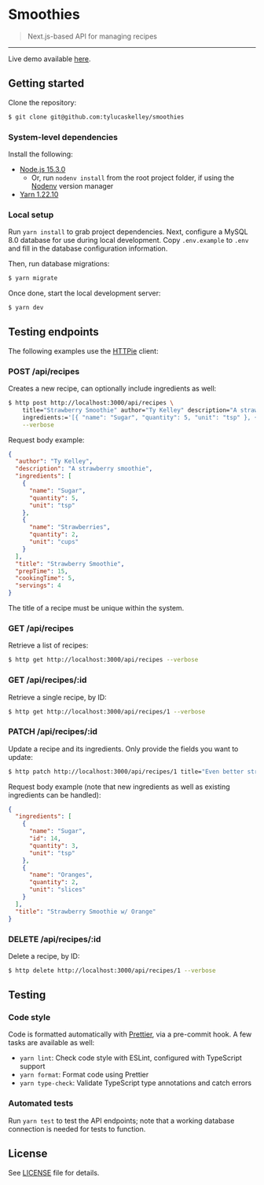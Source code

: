 # Smoothies

> Next.js-based API for managing recipes

---

Live demo available [here](TBD).

## Getting started

Clone the repository:

```bash
$ git clone git@github.com:tylucaskelley/smoothies
```

### System-level dependencies

Install the following:

- [Node.js 15.3.0](https://nodejs.org/en/download/)
  - Or, run `nodenv install` from the root project folder, if
    using the [Nodenv](https://github.com/nodenv/nodenv) version manager
- [Yarn 1.22.10](https://yarnpkg.com/)

### Local setup

Run `yarn install` to grab project dependencies. Next, configure a MySQL 8.0 database
for use during local development. Copy `.env.example` to `.env` and fill in the database
configuration information.

Then, run database migrations:

```bash
$ yarn migrate
```

Once done, start the local development server:

```bash
$ yarn dev
```

## Testing endpoints

The following examples use the [HTTPie](https://httpie.io/) client:

### POST /api/recipes

Creates a new recipe, can optionally include ingredients as well:

```bash
$ http post http://localhost:3000/api/recipes \
    title="Strawberry Smoothie" author="Ty Kelley" description="A strawberry smoothie" prepTime=15 cookingTime=5 servings=4 \
    ingredients:='[{ "name": "Sugar", "quantity": 5, "unit": "tsp" }, {"name": "Strawberries", "quantity": 2, "unit": "cups"}]' \
    --verbose
```

Request body example:

```json
{
  "author": "Ty Kelley",
  "description": "A strawberry smoothie",
  "ingredients": [
    {
      "name": "Sugar",
      "quantity": 5,
      "unit": "tsp"
    },
    {
      "name": "Strawberries",
      "quantity": 2,
      "unit": "cups"
    }
  ],
  "title": "Strawberry Smoothie",
  "prepTime": 15,
  "cookingTime": 5,
  "servings": 4
}
```

The title of a recipe must be unique within the system.

### GET /api/recipes

Retrieve a list of recipes:

```bash
$ http get http://localhost:3000/api/recipes --verbose
```

### GET /api/recipes/:id

Retrieve a single recipe, by ID:

```bash
$ http get http://localhost:3000/api/recipes/1 --verbose
```

### PATCH /api/recipes/:id

Update a recipe and its ingredients. Only provide the fields you want to update:

```bash
$ http patch http://localhost:3000/api/recipes/1 title="Even better strawberry smoothie" --verbose
```

Request body example (note that new ingredients as well as existing ingredients can be handled):

```json
{
  "ingredients": [
    {
      "name": "Sugar",
      "id": 14,
      "quantity": 3,
      "unit": "tsp"
    },
    {
      "name": "Oranges",
      "quantity": 2,
      "unit": "slices"
    }
  ],
  "title": "Strawberry Smoothie w/ Orange"
}
```

### DELETE /api/recipes/:id

Delete a recipe, by ID:

```bash
$ http delete http://localhost:3000/api/recipes/1 --verbose
```

## Testing

### Code style

Code is formatted automatically with [Prettier](https://prettier.io), via a pre-commit hook. A
few tasks are available as well:

- `yarn lint`: Check code style with ESLint, configured with TypeScript support
- `yarn format`: Format code using Prettier
- `yarn type-check`: Validate TypeScript type annotations and catch errors

### Automated tests

Run `yarn test` to test the API endpoints; note that a working database connection is needed
for tests to function.

## License

See [LICENSE](./LICENSE) file for details.
